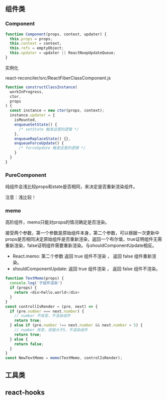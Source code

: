## 组件类

### Component

```js
function Component(props, context, updater) {
  this.props = props;
  this.context = context;
  this.refs = emptyObject;
  this.updater = updater || ReactNoopUpdateQueue;
}
```

实例化

react-reconciler/src/ReactFiberClassComponent.js

```js
function constructClassInstance(
  workInProgress,
  ctor,
  props
) {
  const instance = new ctor(props, context);
  instance.updater = {
    isMounted,
    enqueueSetState() {
      /* setState 触发这里的逻辑 */
    },
    enqueueReplaceState() {},
    enqueueForceUpdate() {
      /* forceUpdate 触发这里的逻辑 */
    }
  }
}
```

### PureComponent

纯组件会浅比较props和state是否相同，来决定是否重新渲染组件。

注意：浅比较！

### memo

高阶组件，memo只能对props的情况确定是否渲染。

接受两个参数，第一个参数是原始组件本身，第二个参数，可以根据一次更新中props是否相同决定原始组件是否重新渲染，返回一个布尔值，true证明组件无需重新渲染，false证明组件需要重新渲染。与shouldComponentUpdate相反。

- React.memo: 第二个参数 返回 true 组件不渲染 ， 返回 false 组件重新渲染。
- shouldComponentUpdate: 返回 true 组件渲染 ， 返回 false 组件不渲染。

```js
function TextMemo(props) {
  console.log('子组件渲染')
  if (props) {
    return <div>hello,world</div>
  }
}
const controllIsRender = (pre, next) => {
  if (pre.number === next.number) {
    // number 不改变，不渲染组件
    return true;
  } else if (pre.number !== next.number && next.number > 5) {
    // number 改变，但值大于5，不渲染组件
    return true;
  } else {
    return false;
  }
}
const NewTextMemo = memo(TextMemo, controlIsRender);


```

## 工具类
## react-hooks
